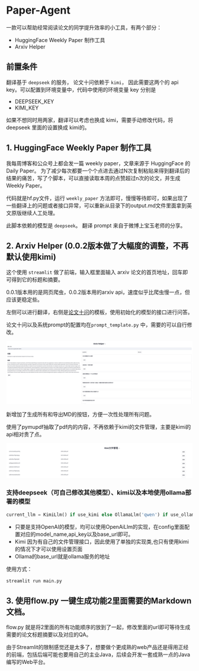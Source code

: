 # Paper-Agent

一款可以帮助经常阅读论文的同学提升效率的小工具，有两个部分：
- HuggingFace Weekly Paper 制作工具
- Arxiv Helper

## 前置条件
翻译基于 `deepseek` 的服务， 论文十问依赖于 `kimi`， 因此需要这两个的 api key。可以配置到环境变量中，代码中使用的环境变量 key 分别是
- DEEPSEEK_KEY
- KIMI_KEY

如果不想同时用两家，翻译可以考虑也换成 kimi，需要手动修改代码，将 deepseek 里面的设置换成 kimi的。

## 1. HuggingFace Weekly Paper 制作工具
我每周博客和公众号上都会发一篇 weekly paper，文章来源于 HuggingFace 的 Daily Paper。 为了减少每次都要一个个点进去通过N次复制粘贴来得到翻译后的结果的痛苦，写了个脚本，可以直接读取本周的点赞超过n次的论文，并生成Weekly Paper。

代码就是hf.py文件，运行 `weekly_paper` 方法即可，慢慢等待即可，如果出现了一些翻译上的问题或者接口异常，可以重新从目录下的output.md文件里面拿到英文原版继续人工处理。

此脚本依赖的模型是 `deepseek`。 翻译 prompt 来自于微博上宝玉老师的分享。

## 2. Arxiv Helper (0.0.2版本做了大幅度的调整，不再默认使用kimi)

这个使用 `streamlit` 做了前端，输入框里面输入 arxiv 论文的首页地址，回车即可得到它的标题和摘要。

0.0.1版本用的是网页爬虫，0.0.2版本用的arxiv api，速度似乎比爬虫慢一点，但应该更稳定些。

左侧可以进行翻译，右侧是[论文十问](http://leafw.cn/2023/12/25/%e5%88%86%e4%ba%ab%e4%b8%a4%e4%b8%aa%e9%98%85%e8%af%bb%e8%ae%ba%e6%96%87%e7%9a%84%e6%96%b9%e6%b3%95/)的模板，使用初始化的模型的接口进行问答。

论文十问以及系统prompt的配置均在`prompt_template.py` 中，需要的可以自行修改。

![img_2.png](img_2.png)

新增加了生成所有和导出MD的按钮，方便一次性处理所有问题。

使用了pymupdf抽取了pdf内的内容，不再依赖于kimi的文件管理，主要是kimi的api相对贵了点。

![img_1.png](img_1.png)

### 支持deepseek（可自己修改其他模型）、kimi以及本地使用ollama部署的模型

``` python
current_llm = KimiLlm() if use_kimi else OllamaLlm('qwen') if use_ollama else OpenAiLlm('deepseek')
```

- 只要是支持OpenAI的模型，均可以使用OpenAiLlm的实现，在config里面配置对应的model_name,api_key以及base_url即可。
- Kimi 因为有自己的文件管理接口，因此使用了单独的实现类,也只有使用kimi的情况下才可以使用设置页面
- Ollama的base_url就是ollama服务的地址

使用方式：

``` shell
streamlit run main.py
```

## 3. 使用flow.py 一键生成功能2里面需要的Markdown文档。
flow.py 就是将2里面的所有功能顺序的放到了一起，修改里面的url即可等待生成需要的论文标题摘要以及对应的QA。

由于Streamlit的限制感觉还是太多了，想要做个更成熟的web产品还是得用正经的前端，包括后端可能也要用自己的主业Java，后续会开发一套成熟一点的Java编写的Web平台。
